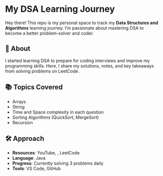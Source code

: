 # My DSA Learning Journey

Hey there! This repo is my personal space to track my **Data Structures and Algorithms** learning journey. I’m passionate about mastering DSA to become a better problem-solver and coder.

## 📌 About
I started learning DSA to prepare for coding interviews and improve my programming skills. Here, I share my solutions, notes, and key takeaways from solving problems on LeetCode .

## 📚 Topics Covered
- Arrays 
- String
- Time and Space complexity in each question
- Sorting Algorithms (QuickSort, MergeSort)
- Recursion

## 🛠️ Approach
- **Resources**:  YouTube, , LeetCode
- **Language**: Java
- **Progress**: Currently solving 3 problems daily 
- **Tools**: VS Code, GitHub
